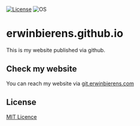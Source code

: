 [![License](https://img.shields.io/badge/License-MIT-blue.svg?style=flat-square)](https://github.com/erwinbierens/erwinbierens.github.io/LICENSE) ![OS](https://img.shields.io/badge/Tested%20On-Linux%20|%20OSX%20|%20Windows%20|%20Android-yellowgreen.svg?style=flat-square)

# erwinbierens.github.io
This is my website published via github. 

## Check my website
You can reach my website via [git.erwinbierens.com](https://git.erwinbierens.com)

## License

[MIT Licence](https://github.com/erwinbierens/erwinbierens.github.io/LICENSE)

